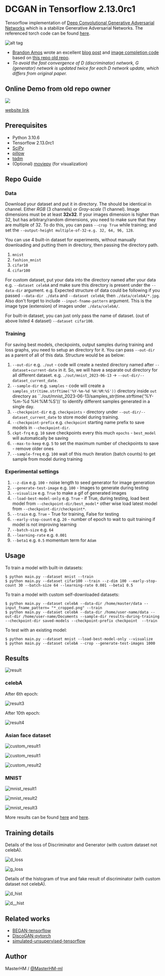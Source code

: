 # DCGAN in Tensorflow 2.13.0rc1

Tensorflow implementation of [Deep Convolutional Generative Adversarial Networks](http://arxiv.org/abs/1511.06434) which is a stabilize Generative Adversarial Networks. The referenced torch code can be found [here](https://github.com/soumith/dcgan.torch).

![alt tag](DCGAN.png)

* [Brandon Amos](http://bamos.github.io/) wrote an excellent [blog post](http://bamos.github.io/2016/08/09/deep-completion/) and [image completion code](https://github.com/bamos/dcgan-completion.tensorflow) based on [this repo old repo](https://github.com/carpedm20/DCGAN-tensorflow).
* *To avoid the fast convergence of D (discriminator) network, G (generator) network is updated twice for each D network update, which differs from original paper.*

## Online Demo from old repo owner

[<img src="https://raw.githubusercontent.com/carpedm20/blog/master/content/images/face.png">](http://carpedm20.github.io/faces/)

[website link](http://carpedm20.github.io/faces/)

## Prerequisites

* Python 3.10.6
* Tensorflow 2.13.0rc1
* [SciPy](http://www.scipy.org/install.html)
* [pillow](https://github.com/python-pillow/Pillow)
* [tqdm](https://pypi.org/project/tqdm/)
* (Optional) [moviepy](https://github.com/Zulko/moviepy) (for visualization)
<!-- - (Optional) [Align&Cropped Images.zip](http://mmlab.ie.cuhk.edu.hk/projects/CelebA.html) : Large-scale CelebFaces Dataset -->

## Repo Guide

<!-- First, download dataset with:

    $ python download.py mnist celebA -->

### Data

Download your dataset and put it in directory. The should be identical in channel. Either *RGB* (3 channels) or *Gray-scale* (1 channel). Image dimensions must be at least **32x32**. If your images dimension is higher than 32, but has arbitrary/random dimensions, you need to make sure that they are multiple of 32. To do this, you can pass `--crop True` while training; and set the `--output-height multiple-of-32-e.g. 32, 64, 96, 128`.

You can use 4 built-in dataset for experiments, without manually downloading and putting them in directory, then passing the directory path.

1. `mnist`
2. `fashion_mnist`
3. `cifar10`
4. `cifar100`

For custom dataset, put your data into the directory named after your data e.g. `--dataset celebA` and make sure this directory is present under the `--data-dir` argument. e.g. Expected structure of data could be following if you passed `--data-dir ./data` and `--dataset celebA`; then `./data/celebA/*.jpg`. Also don't forget to include `--input-fname-pattern` argument. This is the image type (extension) of images under `./data/celebA/`.

For built-in dataset, you can just only pass the name of dataset. (out of above listed 4 dataset) `--dataset cifar100`.

### Training

For saving best models, checkpoints, output samples during training and loss graphs, you need to setup an directory for it. You can pass `--out-dir` as a parent of all of this data. Structure would be as below:

1. `--out-dir` e.g. `./out` - code will create a nested directory named after `--dataset`+`current-date` in it. So, we will have a separate out directory for all different dataset. e.g. `./out/mnist_2023-06-13` -> `--out-dir/--dataset_current_date`.
2. `--sample-dir` e.g. `samples` - code will create a `samples_str(time.strftime('%Y-%m-%d %H:%M:%S'))` directory inside `out` directory as ``./out/mnist_2023-06-13/samples_str(time.strftime('%Y-%m-%d %H:%M:%S'))` to identify different samples generated in a single day.
3. `--checkpoint-dir`  e.g. `checkpoints` - directory under `--out-dir/--dataset_current_date` to store model during training.
4. `--checkpoint-prefix` e.g. `checkpoint` starting name prefix to save models in `--checkpoint-dir`.
5. `ckpt-frq` e.g. `10` save checkpoints every this much `epochs` - `best_model` will automatically be saving
6. `--max-to-keep` e.g. `5` to set the maximum number of checkpoints to save - remove older ones
7. `--sample-freq` e.g. `100` wait of this much iteration (batch counts) to get sample from model during training

### Experimental settings

1. `--z-dim` e.g. `100` - noise length to seed generator for image generation
2. `--generate-test-image` e.g. `100` - Images to generate during testing
3. `--visualize` e.g. `True` to make a gif of generated images
4. `--load-best-model-only` e.g. `True` - if True, during testing, load best model from `--checkpoint-dir/best_model*` other wise load latest model from `--checkpoint-dir/checkpoint*`.
5. `--train` e.g. `True` - True for training, False for testing
6. `--early-stop-count` e.g. `20` - number of epoch to wait to quit training if model is not improving learning
7. `--batch-size` e.g. `64`
8. `--learning-rate` e.g. `0.001`
9. `--beta1` e.g. `0.5` momentum term for `Adam`

## Usage

To train a model with built-in datasets:

    $ python main.py --dataset mnist --train
    $ python main.py --dataset cifar100 --train --z-dim 100 --early-stop-count 30 --batch-size 64 --learning-rate 0.001 --beta1 0.5

To train a model with custom self-downloaded datasets:

    $ python main.py --dataset celebA --data-dir /home/master/data --input_fname_pattern= "*_cropped.png" --train
    $ python main.py --dataset celebA --data-dir /home/user-name/data --out-dir /home/user-name/Documents --sample-dir results-during-training --checkpoint-dir saved-models --checkpoint-prefix checkpoint  --train

To test with an existing model:

    $ python main.py --dataset mnist --load-best-model-only --visualize
    $ python main.py --dataset celebA --crop --generate-test-images 1000

## Results

![result](assets/training.gif)

### celebA

After 6th epoch:

![result3](assets/result_16_01_04_.png)

After 10th epoch:

![result4](assets/test_2016-01-27%2015:08:54.png)

### Asian face dataset

![custom_result1](web/img/change5.png)

![custom_result1](web/img/change2.png)

![custom_result2](web/img/change4.png)

### MNIST

![mnist_result1](assets/mnist1.png)

![mnist_result2](assets/mnist2.png)

![mnist_result3](assets/mnist3.png)

More results can be found [here](./assets/) and [here](./web/img/).

## Training details

Details of the loss of Discriminator and Generator (with custom dataset not celebA).

![d_loss](assets/d_loss.png)

![g_loss](assets/g_loss.png)

Details of the histogram of true and fake result of discriminator (with custom dataset not celebA).

![d_hist](assets/d_hist.png)

![d__hist](assets/d__hist.png)

## Related works

* [BEGAN-tensorflow](https://github.com/carpedm20/BEGAN-tensorflow)
* [DiscoGAN-pytorch](https://github.com/carpedm20/DiscoGAN-pytorch)
* [simulated-unsupervised-tensorflow](https://github.com/carpedm20/simulated-unsupervised-tensorflow)

## Author

MasterHM / [@MasterHM-ml](https://github.com/MasterHM-ml/)
